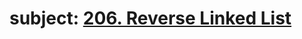 # subject: <a href="https://leetcode.com/problems/reverse-linked-list/description/">206. Reverse Linked List</a>
